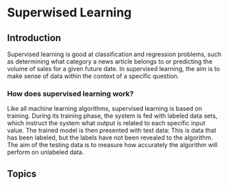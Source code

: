 # Superwised Learning


## Introduction
Supervised learning is good at classification and regression problems, such as determining what category a news article belongs to or predicting the volume of sales for a given future date. In supervised learning, the aim is to make sense of data within the context of a specific question.
### How does supervised learning work?
Like all machine learning algorithms, supervised learning is based on training. During its training phase, the system is fed with labeled data sets, which instruct the system what output is related to each specific input value. The trained model is then presented with test data: This is data that has been labeled, but the labels have not been revealed to the algorithm. The aim of the testing data is to measure how accurately the algorithm will perform on unlabeled data.
## Topics

